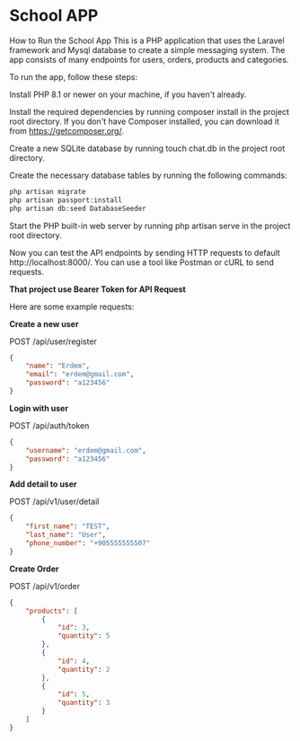 # School APP

How to Run the School App
This is a PHP application that uses the Laravel framework and Mysql database to create a simple messaging system. The app consists of many endpoints for users, orders, products and categories.

To run the app, follow these steps:

Install PHP 8.1 or newer on your machine, if you haven't already.

Install the required dependencies by running composer install in the project root directory. If you don't have Composer installed, you can download it from https://getcomposer.org/.

Create a new SQLite database by running touch chat.db in the project root directory.

Create the necessary database tables by running the following commands:
```php
php artisan migrate
php artisan passport:install
php artisan db:seed DatabaseSeeder

```

Start the PHP built-in web server by running php artisan serve in the project root directory.

Now you can test the API endpoints by sending HTTP requests to default http://localhost:8000/. You can use a tool like Postman or cURL to send requests.

**That project use Bearer Token for API Request**

Here are some example requests:

**Create a new user**

POST /api/user/register
``` JSON
{
    "name": "Erdem",
    "email": "erdem@gmail.com",
    "password": "a123456"
}
```
**Login with user**

POST /api/auth/token
``` JSON
{
    "username": "erdem@gmail.com",
    "password": "a123456"
}
```

**Add detail to user**

POST /api/v1/user/detail
``` JSON
{
    "first_name": "TEST",
    "last_name": "User",
    "phone_number": "+905555555507"
}
```

**Create Order**

POST /api/v1/order
``` JSON
{
    "products": [
        {
            "id": 3,
            "quantity": 5
        },
        {
            "id": 4,
            "quantity": 2
        },
        {
            "id": 5,
            "quantity": 3
        }
    ]
}
```
